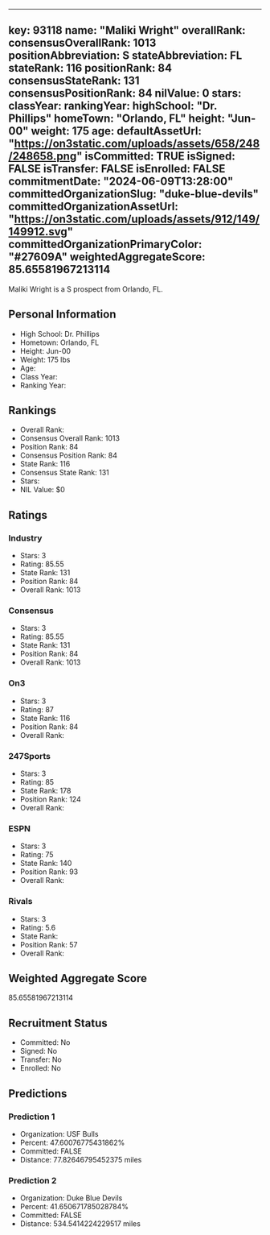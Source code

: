 ---
  key: 93118
  name: "Maliki Wright"
  overallRank: 
  consensusOverallRank: 1013
  positionAbbreviation: S
  stateAbbreviation: FL
  stateRank: 116
  positionRank: 84
  consensusStateRank: 131
  consensusPositionRank: 84
  nilValue: 0
  stars: 
  classYear: 
  rankingYear: 
  highSchool: "Dr. Phillips"
  homeTown: "Orlando, FL"
  height: "Jun-00"
  weight: 175
  age: 
  defaultAssetUrl: "https://on3static.com/uploads/assets/658/248/248658.png"
  isCommitted: TRUE
  isSigned: FALSE
  isTransfer: FALSE
  isEnrolled: FALSE
  commitmentDate: "2024-06-09T13:28:00"
  committedOrganizationSlug: "duke-blue-devils"
  committedOrganizationAssetUrl: "https://on3static.com/uploads/assets/912/149/149912.svg"
  committedOrganizationPrimaryColor: "#27609A"
  weightedAggregateScore: 85.65581967213114
  ---
  
  Maliki Wright is a S prospect from Orlando, FL.
  
  ## Personal Information
  - High School: Dr. Phillips
  - Hometown: Orlando, FL
  - Height: Jun-00
  - Weight: 175 lbs
  - Age: 
  - Class Year: 
  - Ranking Year: 
  
  ## Rankings
  - Overall Rank: 
  - Consensus Overall Rank: 1013
  - Position Rank: 84
  - Consensus Position Rank: 84
  - State Rank: 116
  - Consensus State Rank: 131
  - Stars: 
  - NIL Value: $0
  
  ## Ratings
  
  ### Industry
  - Stars: 3
  - Rating: 85.55
  - State Rank: 131
  - Position Rank: 84
  - Overall Rank: 1013
  
  ### Consensus
  - Stars: 3
  - Rating: 85.55
  - State Rank: 131
  - Position Rank: 84
  - Overall Rank: 1013
  
  ### On3
  - Stars: 3
  - Rating: 87
  - State Rank: 116
  - Position Rank: 84
  - Overall Rank: 
  
  ### 247Sports
  - Stars: 3
  - Rating: 85
  - State Rank: 178
  - Position Rank: 124
  - Overall Rank: 
  
  ### ESPN
  - Stars: 3
  - Rating: 75
  - State Rank: 140
  - Position Rank: 93
  - Overall Rank: 
  
  ### Rivals
  - Stars: 3
  - Rating: 5.6
  - State Rank: 
  - Position Rank: 57
  - Overall Rank: 
  
  ## Weighted Aggregate Score
  85.65581967213114
  
  ## Recruitment Status
  - Committed: No
  - Signed: No
  - Transfer: No
  - Enrolled: No
  
  
  
  ## Predictions
  
  ### Prediction 1
  - Organization: USF Bulls
  - Percent: 47.60076775431862%
  - Committed: FALSE
  - Distance: 77.82646795452375 miles
  
  ### Prediction 2
  - Organization: Duke Blue Devils
  - Percent: 41.650671785028784%
  - Committed: FALSE
  - Distance: 534.5414224229517 miles
  